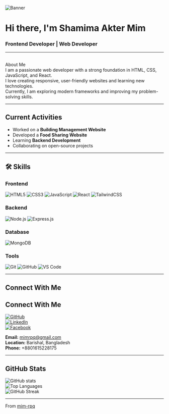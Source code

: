 <!-- Banner Image -->
![Banner](https://i.ibb.co.com/B50bMDRm/Cover.png)

# Hi there, I'm Shamima Akter Mim   
###  Frontend Developer | Web Developer

---

## 

About Me  
I am a passionate web developer with a strong foundation in HTML, CSS, JavaScript, and React.  
I love creating responsive, user-friendly websites and learning new technologies.  
Currently, I am exploring modern frameworks and improving my problem-solving skills.  

---

##  Current Activities
-  Worked on a **Building Management Website**
-  Developed a **Food Sharing Website**
-  Learning **Backend Development**
-  Collaborating on open-source projects

---

## 🛠 Skills

###  Frontend
![HTML5](https://img.icons8.com/color/48/html-5--v1.png)
![CSS3](https://img.icons8.com/color/48/css3.png)
![JavaScript](https://img.icons8.com/color/48/javascript--v1.png)
![React](https://img.icons8.com/color/48/react-native.png)
![TailwindCSS](https://img.icons8.com/color/48/tailwindcss.png)

###  Backend
![Node.js](https://img.icons8.com/color/48/nodejs.png)
![Express.js](https://img.icons8.com/ios/48/express-js.png)

###  Database
![MongoDB](https://img.icons8.com/color/48/mongodb.png)

###  Tools
![Git](https://img.icons8.com/color/48/git.png)
![GitHub](https://img.icons8.com/material-outlined/48/github.png)
![VS Code](https://img.icons8.com/color/48/visual-studio-code-2019.png)

---

##  Connect With Me
## Connect With Me
[![GitHub](https://img.icons8.com/material-outlined/30/github.png)](https://github.com/mim-rpq)  
[![LinkedIn](https://img.icons8.com/color/30/linkedin.png)](https://linkedin.com/in/mim-rpq)  
[![Facebook](https://img.icons8.com/color/30/facebook-new.png)](https://www.facebook.com/share/17Aovjve6U/) 

**Email:** mimrpq@gmail.com  
**Location:** Barishal, Bangladesh  
**Phone:** +8801615228175


---

##  GitHub Stats
![GitHub stats](https://github-readme-stats.vercel.app/api?username=mim-rpq&show_icons=true&theme=tokyonight)  
![Top Languages](https://github-readme-stats.vercel.app/api/top-langs/?username=mim-rpq&layout=compact&theme=tokyonight)  
![GitHub Streak](https://streak-stats.demolab.com/?user=mim-rpq&theme=tokyonight)  

---

 From [mim-rpq](https://github.com/mim-rpq)
